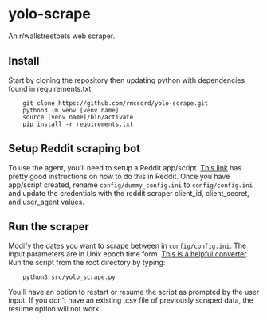 # yolo-scrape
An r/wallstreetbets web scraper.

## Install
Start by cloning the repository then updating python with dependencies found in requirements.txt
```
    git clone https://github.com/rmcsqrd/yolo-scrape.git
    python3 -m venv [venv name]
    source [venv name]/bin/activate
    pip install -r requirements.txt
```

## Setup Reddit scraping bot

To use the agent, you'll need to setup a Reddit app/script. [This link](https://towardsdatascience.com/scraping-reddit-data-1c0af3040768) has pretty good instructions on how to do this in Reddit. Once you have app/script created, rename `config/dummy_config.ini` to `config/config.ini` and update the credentials with the reddit scraper client_id, client_secret, and user_agent values.

## Run the scraper

Modify the dates you want to scrape between in `config/config.ini`. The input parameters are in Unix epoch time form. [This is a helpful converter](https://www.epochconverter.com/). Run the script from the root directory by typing:
```
    python3 src/yolo_scrape.py
```
You'll have an option to restart or resume the script as prompted by the user input. If you don't have an existing .csv file of previously scraped data, the resume option will not work.
